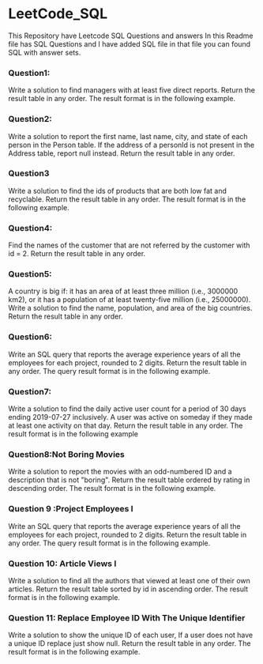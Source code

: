 # LeetCode_SQL
This Repository have Leetcode SQL Questions and answers
In this Readme file has SQL Questions and I have added SQL file in that file you can found SQL with answer sets.
### Question1:
Write a solution to find managers with at least five direct reports.
Return the result table in any order.
The result format is in the following example.
### Question2:
Write a solution to report the first name, last name, city, and state of each person in the Person table. If the address of a personId is not present in the Address table, report null instead.
Return the result table in any order.
### Question3
Write a solution to find the ids of products that are both low fat and recyclable.
Return the result table in any order.
The result format is in the following example.
### Question4:
Find the names of the customer that are not referred by the customer with id = 2.
Return the result table in any order.
### Question5:
A country is big if:
it has an area of at least three million (i.e., 3000000 km2), or
it has a population of at least twenty-five million (i.e., 25000000).
Write a solution to find the name, population, and area of the big countries.
Return the result table in any order.
### Question6:
Write an SQL query that reports the average experience years of all the employees for each project, rounded to 2 digits.
Return the result table in any order.
The query result format is in the following example.
### Question7: 
Write a solution to find the daily active user count for a period of 30 days ending 2019-07-27 inclusively. A user was active on someday if they made at least one activity on that day.
Return the result table in any order.
The result format is in the following example
### Question8:Not Boring Movies
Write a solution to report the movies with an odd-numbered ID and a description that is not "boring".
Return the result table ordered by rating in descending order.
The result format is in the following example.
### Question 9 :Project Employees I
Write an SQL query that reports the average experience years of all the employees for each project, rounded to 2 digits.
Return the result table in any order.
The query result format is in the following example.
### Question 10: Article Views I
Write a solution to find all the authors that viewed at least one of their own articles.
Return the result table sorted by id in ascending order.
The result format is in the following example.
### Question 11: Replace Employee ID With The Unique Identifier
Write a solution to show the unique ID of each user, If a user does not have a unique ID replace just show null.
Return the result table in any order.
The result format is in the following example.

